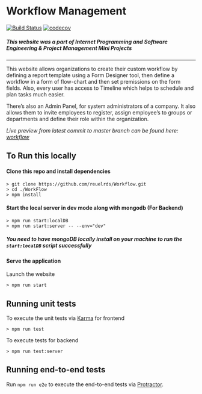 # Workflow Management 
[![Build Status](https://travis-ci.com/reuelrds/Workflow.svg?branch=master)](https://travis-ci.com/reuelrds/Workflow)
[![codecov](https://codecov.io/gh/reuelrds/Workflow/branch/master/graph/badge.svg)](https://codecov.io/gh/reuelrds/Workflow)

##### *This website was a part of Internet Programming and Software Engineering & Project Management Mini Projects*
***

This website allows organizations to create their custom workflow by defining a report template using a Form Designer tool, then define a workflow in a form of flow-chart and then set premissions on the form fields. Also, every user has access to Timeline which helps to schedule and plan tasks much easier.

There’s also an Admin Panel, for system administrators of a company. It also allows them to invite employees to register, assign employee’s to groups or departments and define their role within the organization.


*Live preview from latest commit to master branch can be found here: [workflow](http://sepm-workflow.s3-website-ap-southeast-1.amazonaws.com)*

## To Run this locally

#### Clone this repo and install dependencies

```
> git clone https://github.com/reuelrds/Workflow.git
> cd ./WorkFlow
> npm install
```

#### Start the local server in dev mode along with mongodb (For Backend)
```
> npm run start:localDB
> npm run start:server -- --env="dev"
```
##### *You need to have mongoDB locally install on your machine to run the `start:localDB` script successfully*

#### Serve the application
Launch the website
```
> npm run start
```

## Running unit tests

To execute the unit tests via [Karma](https://karma-runner.github.io) for frontend
```
> npm run test
```

To execute tests for backend
```
> npm run test:server
```

## Running end-to-end tests

Run `npm run e2e` to execute the end-to-end tests via [Protractor](http://www.protractortest.org/).
